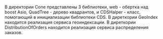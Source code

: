 В директории Cone представлены 3 библиотеки, web - обертка над boost Asio, QuadTree - дерево квадрантов, и CDSHalper - класс, помогающий в инициализации библиотеки CDS.
В диреткории GeoIndex находится реализация сервиса геоиндексации. В диреткории DistributionOfOrders находится реализация сервиса распределения заказов.

